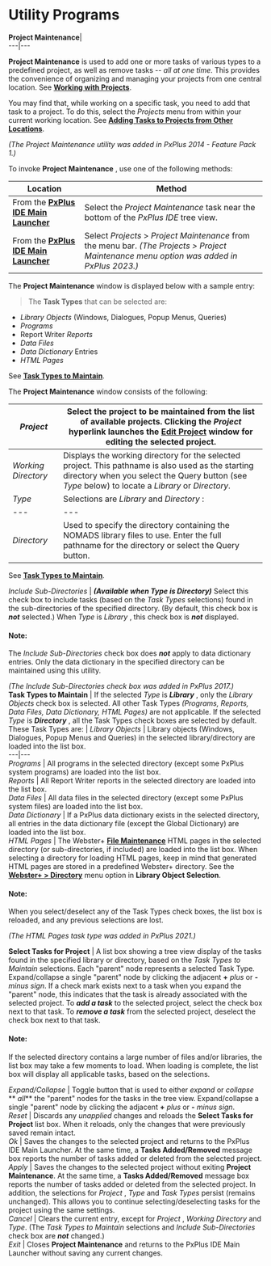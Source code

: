 # Utility Programs  
  
**Project Maintenance**|   
---|---  
  
**Project Maintenance** is used to add one or more tasks of various types to a predefined project, as well as remove tasks -- _all at one time_. This provides the convenience of organizing and managing your projects from one central location. See **[Working with Projects](PxPlus%20IDE/Introduction%20to%20PxPlus%20IDE.htm#projects)**.

You may find that, while working on a specific task, you need to add that task to a project. To do this, select the _Projects_ menu from within your current working location. See **[Adding Tasks to Projects from Other Locations](PxPlus%20IDE/Adding%20Tasks%20to%20Projects%20from%20Other%20Locations.md)**.

_(The Project Maintenance utility was added in PxPlus 2014 - Feature Pack 1.)_

To invoke **Project Maintenance** , use one of the following methods:

**Location** |  **Method**  
---|---  
From the **[PxPlus IDE Main Launcher](PxPlus%20IDE/IDE%20Main%20Launcher.md)** |  Select the _Project Maintenance_ task near the bottom of the _PxPlus IDE_ tree view.  
From the **[PxPlus IDE Main Launcher](PxPlus%20IDE/IDE%20Main%20Launcher.md)** |  Select _Projects_ > _Project Maintenance_ from the menu bar. _(The Projects > Project Maintenance menu option was added in PxPlus 2023.)_  
  
The **Project Maintenance** window is displayed below with a sample entry:

> The **Task Types** that can be selected are:

  * _Library Objects_ (Windows, Dialogues, Popup Menus, Queries)
  * _Programs_
  * Report Writer _Reports_
  * _Data Files_
  * _Data Dictionary_ Entries
  * _HTML Pages_



See **[Task Types to Maintain](Project%20Maintenance.htm#tasktypes)**.

The **Project Maintenance** window consists of the following:

_Project_ |  Select the project to be maintained from the list of available projects. Clicking the _Project_ hyperlink launches the **[Edit Project](PxPlus%20IDE/IDE%20Main%20Launcher.htm#editproject)** window for editing the selected project.  
---|---  
_Working Directory_ |  Displays the working directory for the selected project. This pathname is also used as the starting directory when you select the Query button (see _Type_ below) to locate a _Library_ or _Directory_.  
_Type_ |  Selections are _Library_ and _Directory_ : |  _Library_ |  **_(Default)_** Used to specify a NOMADS library file. Enter the full pathname for the library file or select the Query button.  
---|---  
_Directory_ |  Used to specify the directory containing the NOMADS library files to use. Enter the full pathname for the directory or select the Query button.  
  
See **[Task Types to Maintain](Project%20Maintenance.htm#tasktypes)**.  
  
_Include Sub-Directories_ |  **_(Available when Type is Directory)_** Select this check box to include tasks (based on the _Task Types_ selections) found in the sub-directories of the specified directory. (By default, this check box is **_not_** selected.) When _Type_ is _Library_ , this check box is **_not_** displayed.

#### **Note:**  
The _Include Sub-Directories_ check box does **_not_** apply to data dictionary entries. Only the data dictionary in the specified directory can be maintained using this utility.

_(The Include Sub-Directories check box was added in PxPlus 2017.)_  
**Task Types to Maintain** |  If the selected _Type_ is **_Library_** , only the _Library Objects_ check box is selected. All other Task Types _(Programs, Reports, Data Files, Data Dictionary, HTML Pages)_ are not applicable. If the selected _Type_ is **_Directory_** , all the Task Types check boxes are selected by default. These Task Types are: |  _Library Objects_ |  Library objects (Windows, Dialogues, Popup Menus and Queries) in the selected library/directory are loaded into the list box.  
---|---  
_Programs_ |  All programs in the selected directory (except some PxPlus system programs) are loaded into the list box.  
_Reports_ |  All Report Writer reports in the selected directory are loaded into the list box.  
_Data Files_ |  All data files in the selected directory (except some PxPlus system files) are loaded into the list box.  
_Data Dictionary_ |  If a PxPlus data dictionary exists in the selected directory, all entries in the data dictionary file (except the Global Dictionary) are loaded into the list box.  
_HTML Pages_ |  The Webster+ **[File Maintenance](NOMADS%20Graphical%20Application/Dictionary-Based%20Development/Fmgen/Fmgen%20Introduction.md)** HTML pages in the selected directory (or sub-directories, if included) are loaded into the list box. When selecting a directory for loading HTML pages, keep in mind that generated HTML pages are stored in a predefined Webster+ directory. See the **[Webster+ > Directory](NOMADS%20Graphical%20Application/NOMADS%20Development/Library%20Object%20Selection/Menu%20Options.htm#webster)** menu option in **Library Object Selection**.  
  
#### **Note:**  
When you select/deselect any of the Task Types check boxes, the list box is reloaded, and any previous selections are lost.

_(The HTML Pages task type was added in PxPlus 2021.)_  
  
**Select Tasks for Project** |  A list box showing a tree view display of the tasks found in the specified library or directory, based on the _Task Types to Maintain_ selections. Each "parent" node represents a selected Task Type. Expand/collapse a single "parent" node by clicking the adjacent **+**  _plus_ or **-**  _minus sign_. If a check mark exists next to a task when you expand the "parent" node, this indicates that the task is already associated with the selected project. To **_add a task_** to the selected project, select the check box next to that task. To **_remove a task_** from the selected project, deselect the check box next to that task.

#### **Note:**  
If the selected directory contains a large number of files and/or libraries, the list box may take a few moments to load. When loading is complete, the list box will display all applicable tasks, based on the selections.  
  
_Expand/Collapse_ |  Toggle button that is used to either _expand_ or _collapse_ ** _all_** the "parent" nodes for the tasks in the tree view. Expand/collapse a single "parent" node by clicking the adjacent **+**  _plus_ or **-**  _minus sign_.  
_Reset_ |  Discards any _unapplied_ changes and reloads the **Select Tasks for Project** list box. When it reloads, only the changes that were previously saved remain intact.  
_Ok_ |  Saves the changes to the selected project and returns to the PxPlus IDE Main Launcher. At the same time, a **Tasks Added/Removed** message box reports the number of tasks added or deleted from the selected project.  
_Apply_ |  Saves the changes to the selected project without exiting **Project Maintenance**. At the same time, a **Tasks Added/Removed** message box reports the number of tasks added or deleted from the selected project. In addition, the selections for _Project_ , _Type_ and _Task Types_ persist (remains unchanged). This allows you to continue selecting/deselecting tasks for the project using the same settings.  
_Cancel_ |  Clears the current entry, except for _Project_ , _Working Directory_ and _Type_. (The _Task Types to Maintain_ selections and _Include Sub-Directories_ check box are **_not_** changed.)  
_Exit_ |  Closes **Project Maintenance** and returns to the PxPlus IDE Main Launcher without saving any current changes.
